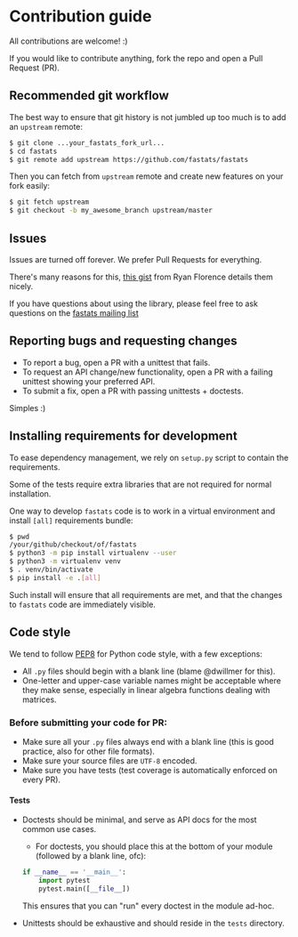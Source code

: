 # Contribution guide

All contributions are welcome! :)

If you would like to contribute anything, fork the repo and open a Pull Request (PR).

## Recommended git workflow

The best way to ensure that git history is not jumbled up too much is to add an `upstream` remote:

```bash
$ git clone ...your_fastats_fork_url...
$ cd fastats
$ git remote add upstream https://github.com/fastats/fastats
```

Then you can fetch from `upstream` remote and create new features on your fork easily:

```bash
$ git fetch upstream
$ git checkout -b my_awesome_branch upstream/master
```


## Issues

Issues are turned off forever. We prefer Pull Requests for everything.

There's many reasons for this, [this gist][bad_issues] from Ryan Florence details them nicely.

If you have questions about using the library, please feel free to ask
questions on the [fastats mailing list](https://groups.google.com/forum/#!forum/fastats)


## Reporting bugs and requesting changes

- To report a bug, open a PR with a unittest that fails.
- To request an API change/new functionality, open a PR with a failing unittest showing your
  preferred API.
- To submit a fix, open a PR with passing unittests + doctests.

Simples :)


## Installing requirements for development

To ease dependency management, we rely on `setup.py` script to contain the
requirements.

Some of the tests require extra libraries that are not required for normal
installation.

One way to develop `fastats` code is to work in a virtual environment and
install `[all]` requirements bundle:

```bash
$ pwd
/your/github/checkout/of/fastats
$ python3 -m pip install virtualenv --user
$ python3 -m virtualenv venv
$ . venv/bin/activate
$ pip install -e .[all]
```

Such install will ensure that all requirements are met, and that the changes
to `fastats` code are immediately visible.


## Code style

We tend to follow [PEP8][pep8] for Python code style, with a few exceptions:

- All `.py` files should begin with a blank line (blame @dwillmer for this).
- One-letter and upper-case variable names might be acceptable where they make sense, especially in
  linear algebra functions dealing with matrices.

### Before submitting your code for PR:

- Make sure all your `.py` files always end with a blank line (this is good practice,
  also for other file formats).
- Make sure your source files are `UTF-8` encoded.
- Make sure you have tests (test coverage is automatically enforced on every PR).

#### Tests

- Doctests should be minimal, and serve as API docs for the most common use cases.
  - For doctests, you should place this at the bottom of your module (followed by a blank line, ofc):

  ```python
  if __name__ == '__main__':
      import pytest
      pytest.main([__file__])
  ```
  This ensures that you can "run" every doctest in the module ad-hoc.

- Unittests should be exhaustive and should reside in the `tests` directory.


[bad_issues]: https://gist.github.com/ryanflorence/8a62abea562ca2896dee
[pep8]: https://pep8.org/
